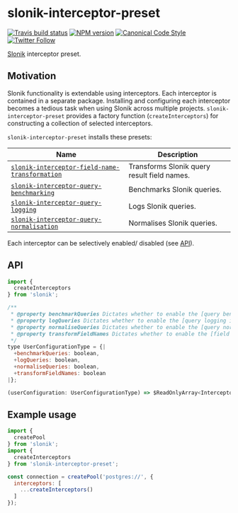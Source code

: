 # slonik-interceptor-preset

[![Travis build status](http://img.shields.io/travis/gajus/slonik-interceptor-preset/master.svg?style=flat-square)](https://travis-ci.org/gajus/slonik-interceptor-preset)
[![NPM version](http://img.shields.io/npm/v/slonik-interceptor-preset.svg?style=flat-square)](https://www.npmjs.org/package/slonik-interceptor-preset)
[![Canonical Code Style](https://img.shields.io/badge/code%20style-canonical-blue.svg?style=flat-square)](https://github.com/gajus/canonical)
[![Twitter Follow](https://img.shields.io/twitter/follow/kuizinas.svg?style=social&label=Follow)](https://twitter.com/kuizinas)

[Slonik](https://github.com/gajus/slonik) interceptor preset.

## Motivation

Slonik functionality is extendable using interceptors. Each interceptor is contained in a separate package. Installing and configuring each interceptor becomes a tedious task when using Slonik across multiple projects. `slonik-interceptor-preset` provides a factory function (`createInterceptors`) for constructing a collection of selected interceptors.

`slonik-interceptor-preset` installs these presets:

|Name|Description|
|---|---|
|[`slonik-interceptor-field-name-transformation`](https://github.com/gajus/slonik-interceptor-field-name-transformation)|Transforms Slonik query result field names.|
|[`slonik-interceptor-query-benchmarking`](https://github.com/gajus/slonik-interceptor-query-benchmarking)|Benchmarks Slonik queries.|
|[`slonik-interceptor-query-logging`](https://github.com/gajus/slonik-interceptor-query-logging)|Logs Slonik queries.|
|[`slonik-interceptor-query-normalisation`](https://github.com/gajus/slonik-interceptor-query-normalisation)|Normalises Slonik queries.|

Each interceptor can be selectively enabled/ disabled (see [API](#api)).

## API

```js
import {
  createInterceptors
} from 'slonik';

```

```js
/**
 * @property benchmarkQueries Dictates whether to enable the [query benchmarking interceptor](https://github.com/gajus/slonik-interceptor-query-benchmarking). (Default: false)
 * @property logQueries Dictates whether to enable the [query logging interceptor](https://github.com/gajus/slonik-interceptor-query-logging). (Default: true)
 * @property normaliseQueries Dictates whether to enable the [query normalisation interceptor](https://github.com/gajus/slonik-interceptor-query-normalisation). (Default: true)
 * @property transformFieldNames Dictates whether to enable the [field name transformation interceptor](https://github.com/gajus/slonik-interceptor-field-name-transformation). (Default: true)
 */
type UserConfigurationType = {|
  +benchmarkQueries: boolean,
  +logQueries: boolean,
  +normaliseQueries: boolean,
  +transformFieldNames: boolean
|};

(userConfiguration: UserConfigurationType) => $ReadOnlyArray<InterceptorType>;

```

## Example usage

```js
import {
  createPool
} from 'slonik';
import {
  createInterceptors
} from 'slonik-interceptor-preset';

const connection = createPool('postgres://', {
  interceptors: [
    ...createInterceptors()
  ]
});

```
